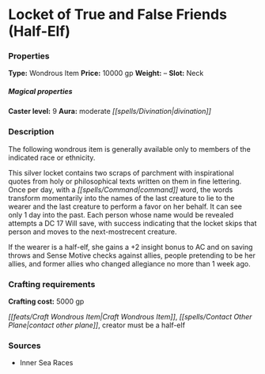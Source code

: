 ﻿---
Title: "Locket of True and False Friends (Half-Elf)"
Type: "Wondrous Item"
Price: "10000 gp"
Weight: "–"
Slot: "Neck"
Caster level: "9"
Aura: "moderate divination"
Description: |
  "The following wondrous item is generally available only to members of the indicated race or ethnicity.
  This silver locket contains two scraps of parchment with inspirational quotes from holy or philosophical texts written on them in fine lettering. Once per day, with a command word, the words transform momentarily into the names of the last creature to lie to the wearer and the last creature to perform a favor on her behalf. It can see only 1 day into the past. Each person whose name would be revealed attempts a DC 17 Will save, with success indicating that the locket skips that person and moves to the next-mostrecent creature.
  If the wearer is a half-elf, she gains a +2 insight bonus to AC and on saving throws and Sense Motive checks against allies, people pretending to be her allies, and former allies who changed allegiance no more than 1 week ago."
Crafting cost: "5000 gp"
Sources: "['Inner Sea Races']"
---

# Locket of True and False Friends (Half-Elf)

### Properties

**Type:** Wondrous Item **Price:** 10000 gp **Weight:** – **Slot:** Neck

##### Magical properties

**Caster level:** 9 **Aura:** moderate _[[spells/Divination|divination]]_

### Description

The following wondrous item is generally available only to members of the indicated race or ethnicity.

This silver locket contains two scraps of parchment with inspirational quotes from holy or philosophical texts written on them in fine lettering. Once per day, with a _[[spells/Command|command]]_ word, the words transform momentarily into the names of the last creature to lie to the wearer and the last creature to perform a favor on her behalf. It can see only 1 day into the past. Each person whose name would be revealed attempts a DC 17 Will save, with success indicating that the locket skips that person and moves to the next-mostrecent creature.

If the wearer is a half-elf, she gains a +2 insight bonus to AC and on saving throws and Sense Motive checks against allies, people pretending to be her allies, and former allies who changed allegiance no more than 1 week ago.

### Crafting requirements

**Crafting cost:** 5000 gp

_[[feats/Craft Wondrous Item|Craft Wondrous Item]]_, _[[spells/Contact Other Plane|contact other plane]]_, creator must be a half-elf

### Sources

* Inner Sea Races